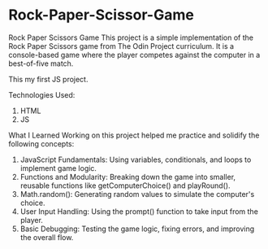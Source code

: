 # Rock-Paper-Scissor-Game
Rock Paper Scissors Game
This project is a simple implementation of the Rock Paper Scissors game from The Odin Project curriculum. It is a console-based game where the player competes against the computer in a best-of-five match.

This my first JS project.

Technologies Used:
1. HTML
2. JS

What I Learned
Working on this project helped me practice and solidify the following concepts:

1. JavaScript Fundamentals:
Using variables, conditionals, and loops to implement game logic.
2. Functions and Modularity:
Breaking down the game into smaller, reusable functions like getComputerChoice() and playRound().
3. Math.random():
Generating random values to simulate the computer's choice.
4. User Input Handling:
Using the prompt() function to take input from the player.
5. Basic Debugging:
Testing the game logic, fixing errors, and improving the overall flow.



